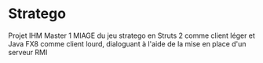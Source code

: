 # Stratego
Projet IHM Master 1 MIAGE du jeu stratego en Struts 2 comme client léger et Java FX8 comme client lourd, dialoguant à l'aide de la mise en place d'un serveur RMI
